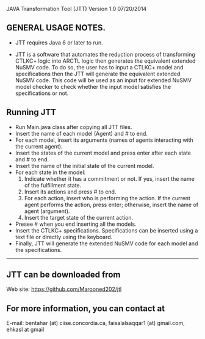 JAVA Transformation Tool (JTT) Version 1.0 07/20/2014

GENERAL USAGE NOTES.
---------------------------------------

- JTT requires Java 6 or later to run.

- JTT is a software that automates the reduction process of transforming CTLKC+ logic into ARCTL logic then generates the equivalent extended NuSMV code. To do so, the user has to input a CTLKC+ model and specifications then the JTT will generate the equivalent extended NuSMV code. This code will be used as an input for extended NuSMV model checker to check whether the input model satisfies the specifications or not.

Running JTT
-------------------

 - Run Main.java class after copying all JTT files.
 - Insert the name of each model (Agent) and # to end.
 - For each model, insert its arguments (names of agents interacting with the current agent).
 - Insert the states of the current model and press enter after each state and # to end.
 - Insert the name of the initial state of the current model.
 - For each state in the model: 
    1. Indicate whether it has a commitment or not. If yes, insert the name of the fulfillment state. 
    2. Insert its actions and press # to end. 
    3. For each action, insert who is performing the action. If the current agent performs the action, press enter; otherwise, insert the name of agent              (argument). 
    4. Insert the target state of the current action.
 - Presee # when you end inserting all the models.
 - Insert the CTLKC+ specifications. Specifications can be inserted using a text file or directly using the keyboard.
 - Finally, JTT will generate the extended NuSMV code for each model and the specifications.

----------------------------------------------------------------------------------------------------------------------------
JTT can be downloaded from
-----------------------------------------
Web site: https://github.com/Marooned202/jtl

For more information, you can contact at
-------------------------------------------------------------
E-mail: bentahar (at) ciise.concordia.ca, 
faisalalsaqqar1 (at) gmail.com, 
ehkasl at gmail
